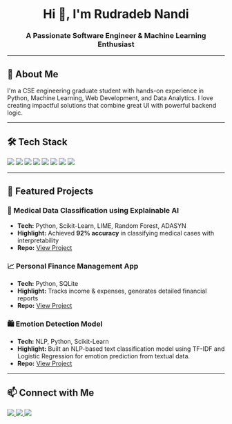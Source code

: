 <h1 align="center">Hi 👋, I'm Rudradeb Nandi</h1>
<h3 align="center">A Passionate Software Engineer & Machine Learning Enthusiast</h3>

---

## 🚀 About Me
<p>
I'm a CSE engineering graduate student with hands-on experience in 
Python, Machine Learning, Web Development, and Data Analytics.  
I love creating impactful solutions that combine great UI with powerful backend logic.
</p>

---

## 🛠 Tech Stack
<p>
<img src="https://img.shields.io/badge/Python-3776AB?style=for-the-badge&logo=python&logoColor=white"/>
<img src="https://img.shields.io/badge/Django-092E20?style=for-the-badge&logo=django&logoColor=white"/>
<img src="https://img.shields.io/badge/FastAPI-009688?style=for-the-badge&logo=fastapi&logoColor=white"/>
<img src="https://img.shields.io/badge/JavaScript-F7DF1E?style=for-the-badge&logo=javascript&logoColor=black"/>
<img src="https://img.shields.io/badge/Bootstrap-7952B3?style=for-the-badge&logo=bootstrap&logoColor=white"/>
<img src="https://img.shields.io/badge/PostgreSQL-4169E1?style=for-the-badge&logo=postgresql&logoColor=white"/>
<img src="https://img.shields.io/badge/MySQL-4479A1?style=for-the-badge&logo=mysql&logoColor=white"/>
<img src="https://img.shields.io/badge/TensorFlow-FF6F00?style=for-the-badge&logo=tensorflow&logoColor=white"/>
</p>

---

## 📂 Featured Projects

### 🏥 Medical Data Classification using Explainable AI
- **Tech:** Python, Scikit-Learn, LIME, Random Forest, ADASYN  
- **Highlight:** Achieved **92% accuracy** in classifying medical cases with interpretability  
- **Repo:** [View Project](https://github.com/rudradeb1947/Lymphography_Data_Classification_Using_XAI)

### 📈 Personal Finance Management App
- **Tech:** Python, SQLite  
- **Highlight:** Tracks income & expenses, generates detailed financial reports  
- **Repo:** [View Project](https://github.com/rudradeb1947/Personal_Finance_App)

### 🛍 Emotion Detection Model
- **Tech:** NLP, Python, Scikit-Learn
- **Highlight:** Built an NLP-based text classification model using TF-IDF and Logistic Regression for emotion prediction from textual data.
- **Repo:** [View Project](https://github.com/rudradeb1947/Emotion-Detection-Model)

---

## 📫 Connect with Me
<p>
<a href="https://www.linkedin.com/in/rudradebnandi1947/" target="_blank">
<img src="https://img.shields.io/badge/LinkedIn-0A66C2?style=for-the-badge&logo=linkedin&logoColor=white"/>
</a>
<a href="https://github.com/rudradeb1947" target="_blank">
<img src="https://img.shields.io/badge/GitHub-181717?style=for-the-badge&logo=github&logoColor=white"/>
</a>
<a href="mailto:rudradebnandi490@gmail.com">
<img src="https://img.shields.io/badge/Email-D14836?style=for-the-badge&logo=gmail&logoColor=white"/>
</a>
</p>
